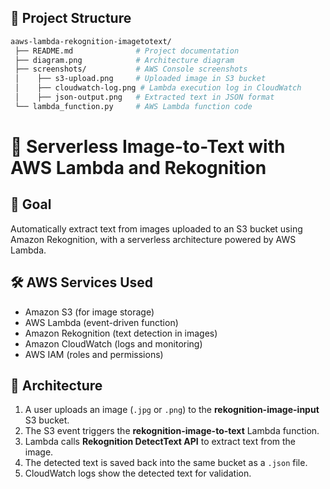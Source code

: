 ## 📂 Project Structure
```bash
aaws-lambda-rekognition-imagetotext/
 ├── README.md              # Project documentation
 ├── diagram.png            # Architecture diagram
 ├── screenshots/           # AWS Console screenshots
 │    ├── s3-upload.png     # Uploaded image in S3 bucket
 │    ├── cloudwatch-log.png # Lambda execution log in CloudWatch
 │    ├── json-output.png   # Extracted text in JSON format
 └── lambda_function.py     # AWS Lambda function code

```
# 🚀 Serverless Image-to-Text with AWS Lambda and Rekognition

## 🎯 Goal
Automatically extract text from images uploaded to an S3 bucket using Amazon Rekognition, with a serverless architecture powered by AWS Lambda.

## 🛠 AWS Services Used
- Amazon S3 (for image storage)
- AWS Lambda (event-driven function)
- Amazon Rekognition (text detection in images)
- Amazon CloudWatch (logs and monitoring)
- AWS IAM (roles and permissions)

## 📌 Architecture
1. A user uploads an image (`.jpg` or `.png`) to the **rekognition-image-input** S3 bucket.
2. The S3 event triggers the **rekognition-image-to-text** Lambda function.
3. Lambda calls **Rekognition DetectText API** to extract text from the image.
4. The detected text is saved back into the same bucket as a `.json` file.
5. CloudWatch logs show the detected text for validation.


